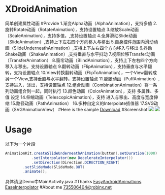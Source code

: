 # XDroidAnimation
简单创建属性动画
#Provide
	 1.渐变Alpha动画（AlphaAnimation），支持多值
	 2.旋转Rotate动画（RotateAnimation），支持设置轴点
	 3.缩放Scale动画（ScaleAnimation），支持多值，,支持设置轴点
	 4.全屏滑动Slide动画（SlideAnimation）,支持上下左右四个方向移入与移出
	 5.自身控件范围内滑动动画（SlideUnderneathAnimation）,支持上下左右四个方向移入与移出
	 6.抖动Shake动画（ShakeAnimation）,支持垂直与水平抖动
	 7.视图位移Transfer动画（TransferAnimation）
	 8.窗帘动画（BlindAnimation），支持上下左右四个方向移入与移出，支持设置轴点
	 9.翻转动画（FlipAnimation），支持垂直与水平翻转，支持设置轴点
	 10.View转换翻转动画（FlipToAnimation），一个View翻转成另一个View,支持垂直与水平翻转，支持设置轴点
	 11.膨胀动画（PuffAnimation）, 支持进入，淡出，支持设置轴点
	 12.组合动画（CombinationAnimation）将一系列动画组合到一起，同时执行
	 13.颜色动画（ColorAnimation），支持 多属性、多值 设定
	 14.伸缩动画（TelescopicAnimation），支持 进入与移出、高度与宽度伸缩
	 15.路径动画（PathAnimation）
	 16.多种自定义的Interpolate插值器
	 17.SVG动画（SVGAnimationView）
#Here is the sample
[Download](https://github.com/robinxdroid/XDroidAnimation/blob/master/XDroidAnimationExample.apk?raw=true)
#Screenshot
![](https://github.com/robinxdroid/XDroidAnimation/blob/master/XDroidAnimation.gif) 
![](https://github.com/robinxdroid/XDroidAnimation/blob/master/XDroidAnimation2.gif) 

# Usage
以下为一个片段
```java
AnimationKit.createSlideUnderneathAnimation(button).setDuration(1000)
            .setInterpolator(new DecelerateInterpolator())
            .setDirection(Direction.DIRECTION_RIGHT)
	    .setSlideMode(SlideMode.OUT)
	    .animate();
```
具体请见Demo中MainActivity.java
#Thanks
[EasyAndroidAnimations](https://github.com/2359media/EasyAndroidAnimations)<br>
[EaseInterpolator](https://github.com/cimi-chen/EaseInterpolator)
#About me
735506404@robinx.net

